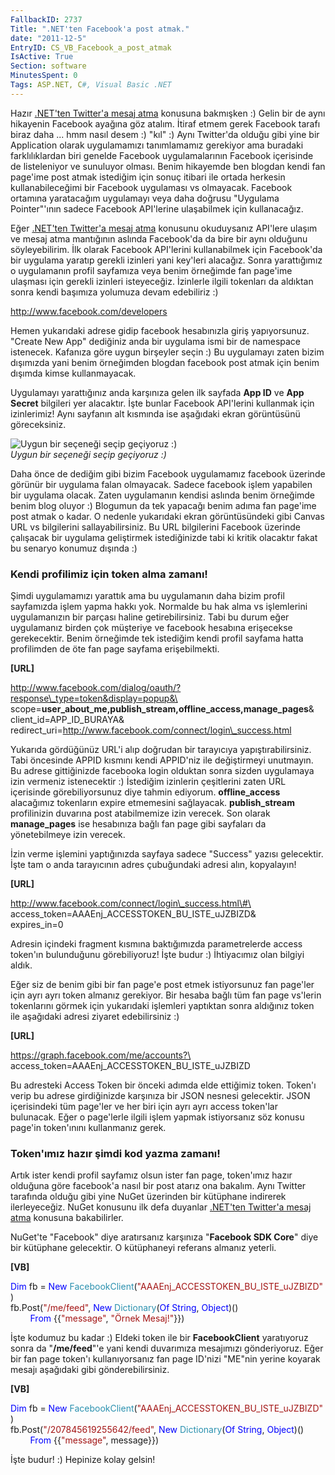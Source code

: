 ```yaml
---
FallbackID: 2737
Title: ".NET'ten Facebook'a post atmak."
date: "2011-12-5"
EntryID: CS_VB_Facebook_a_post_atmak
IsActive: True
Section: software
MinutesSpent: 0
Tags: ASP.NET, C#, Visual Basic .NET
---
```

Hazır [.NET'ten Twitter'a mesaj
atma](http://daron.yondem.com/tr/post/CS_VB_Twitter_a_mesaj_atmak)
konusuna bakmışken :) Gelin bir de aynı hikayenin Facebook ayağına göz
atalım. İtiraf etmem gerek Facebook tarafı biraz daha ... hmm nasıl
desem :) "kıl" :) Aynı Twitter'da olduğu gibi yine bir Application
olarak uygulamamızı tanımlamamız gerekiyor ama buradaki farklılıklardan
biri genelde Facebook uygulamalarının Facebook içerisinde de
listeleniyor ve sunuluyor olması. Benim hikayemde ben blogdan kendi fan
page'ime post atmak istediğim için sonuç itibari ile ortada herkesin
kullanabileceğimi bir Facebook uygulaması vs olmayacak. Facebook
ortamına yaratacağım uygulamayı veya daha doğrusu "Uygulama
Pointer"'ının sadece Facebook API'lerine ulaşabilmek için kullanacağız.

Eğer [.NET'ten Twitter'a mesaj
atma](http://daron.yondem.com/tr/post/CS_VB_Twitter_a_mesaj_atmak)
konusunu okuduysanız API'lere ulaşım ve mesaj atma mantığının aslında
Facebook'da da bire bir aynı olduğunu söyleyebilirim. İlk olarak
Facebook API'lerini kullanabilmek için Facebook'da bir uygulama yaratıp
gerekli izinleri yani key'leri alacağız. Sonra yarattığımız o
uygulamanın profil sayfamıza veya benim örneğimde fan page'ime ulaşması
için gerekli izinleri isteyeceğiz. İzinlerle ilgili tokenları da
aldıktan sonra kendi başımıza yolumuza devam edebiliriz :)

<http://www.facebook.com/developers>

Hemen yukarıdaki adrese gidip facebook hesabınızla giriş yapıyorsunuz.
"Create New App" dediğiniz anda bir uygulama ismi bir de namespace
istenecek. Kafanıza göre uygun birşeyler seçin :) Bu uygulamayı zaten
bizim dışımızda yani benim örneğimden blogdan facebook post atmak için
benim dışımda kimse kullanmayacak.

Uygulamayı yarattığınız anda karşınıza gelen ilk sayfada **App ID** ve
**App Secret** bilgileri yer alacaktır. İşte bunlar Facebook API'lerini
kullanmak için izinlerimiz! Aynı sayfanın alt kısmında ise aşağıdaki
ekran görüntüsünü göreceksiniz.

![Uygun bir seçeneği seçip geçiyoruz
:)](media/CS_VB_Facebook_a_post_atmak/facebook.gif)\
*Uygun bir seçeneği seçip geçiyoruz :)*

Daha önce de dediğim gibi bizim Facebook uygulamamız facebook üzerinde
görünür bir uygulama falan olmayacak. Sadece facebook işlem yapabilen
bir uygulama olacak. Zaten uygulamanın kendisi aslında benim örneğimde
benim blog oluyor :) Blogumun da tek yapacağı benim adıma fan page'ime
post atmak o kadar. O nedenle yukarıdaki ekran görüntüsündeki gibi
Canvas URL vs bilgilerini sallayabilirsiniz. Bu URL bilgilerini Facebook
üzerinde çalışacak bir uygulama geliştirmek istediğinizde tabi ki kritik
olacaktır fakat bu senaryo konumuz dışında :)

### Kendi profilimiz için token alma zamanı!

Şimdi uygulamamızı yarattık ama bu uygulamanın daha bizim profil
sayfamızda işlem yapma hakkı yok. Normalde bu hak alma vs işlemlerini
uygulamanızın bir parçası haline getirebilirsiniz. Tabi bu durum eğer
uygulamanız birden çok müşteriye ve facebook hesabına erişecekse
gerekecektir. Benim örneğimde tek istediğim kendi profil sayfama hatta
profilimden de öte fan page sayfama erişebilmekti.

**[URL]**

http://www.facebook.com/dialog/oauth/?response\_type=token&display=popup&\
scope=**user\_about\_me,publish\_stream,offline\_access,manage\_pages**&\
client\_id=APP\_ID\_BURAYA&\
redirect\_uri=http://www.facebook.com/connect/login\_success.html

Yukarıda gördüğünüz URL'i alıp doğrudan bir tarayıcıya
yapıştırabilirsiniz. Tabi öncesinde APPID kısmını kendi APPID'niz ile
değiştirmeyi unutmayın. Bu adrese gittiğinizde facebooka login olduktan
sonra sizden uygulamaya izin vermeniz istenecektir :) İstediğim
izinlerin çeşitlerini zaten URL içerisinde görebiliyorsunuz diye tahmin
ediyorum. **offline\_access** alacağımız tokenların expire etmemesini
sağlayacak. **publish\_stream** profilinizin duvarına post atabilmemize
izin verecek. Son olarak **manage\_pages** ise hesabınıza bağlı fan page
gibi sayfaları da yönetebilmeye izin verecek.

İzin verme işlemini yaptığınızda sayfaya sadece "Success" yazısı
gelecektir. İşte tam o anda tarayıcının adres çubuğundaki adresi alın,
kopyalayın!

**[URL]**

http://www.facebook.com/connect/login\_success.html\#\
 access\_token=AAAEnj\_ACCESSTOKEN\_BU\_ISTE\_uJZBIZD&\
expires\_in=0

Adresin içindeki fragment kısmına baktığımızda parametrelerde access
token'ın bulunduğunu görebiliyoruz! İşte budur :) İhtiyacımız olan
bilgiyi aldık.

Eğer siz de benim gibi bir fan page'e post etmek istiyorsunuz fan
page'ler için ayrı ayrı token almanız gerekiyor. Bir hesaba bağlı tüm
fan page vs'lerin tokenlarını görmek için yukarıdaki işlemleri yaptıktan
sonra aldığınız token ile aşağıdaki adresi ziyaret edebilirsiniz :)

**[URL]**

https://graph.facebook.com/me/accounts?\
access\_token=AAAEnj\_ACCESSTOKEN\_BU\_ISTE\_uJZBIZD

Bu adresteki Access Token bir önceki adımda elde ettiğimiz token.
Token'ı verip bu adrese girdiğinizde karşınıza bir JSON nesnesi
gelecektir. JSON içerisindeki tüm page'ler ve her biri için ayrı ayrı
access token'lar bulunacak. Eğer o page'lerle ilgili işlem yapmak
istiyorsanız söz konusu page'in token'ınını kullanmanız gerek.

### Token'ımız hazır şimdi kod yazma zamanı!

Artık ister kendi profil sayfamız olsun ister fan page, token'ımız hazır
olduğuna göre facebook'a nasıl bir post atarız ona bakalım. Aynı Twitter
tarafında olduğu gibi yine NuGet üzerinden bir kütüphane indirerek
ilerleyeceğiz. NuGet konusunu ilk defa duyanlar [.NET'ten Twitter'a
mesaj atma](http://daron.yondem.com/tr/post/CS_VB_Twitter_a_mesaj_atmak)
konusuna bakabilirler.

NuGet'te "Facebook" diye aratırsanız karşınıza "**Facebook SDK Core**"
diye bir kütüphane gelecektir. O kütüphaneyi referans almanız yeterli.

**[VB]**

<span style="color:blue;">Dim</span> fb = <span
style="color:blue;">New</span> <span
style="color:#2b91af;">FacebookClient</span>(<span
style="color:#a31515;">"AAAEnj\_ACCESSTOKEN\_BU\_ISTE\_uJZBIZD"</span>)\
 fb.Post(<span style="color:#a31515;">"/me/feed"</span>, <span
style="color:blue;">New</span> <span
style="color:#2b91af;">Dictionary</span>(<span
style="color:blue;">Of</span> <span
style="color:blue;">String</span>, <span
style="color:blue;">Object</span>)() <span style="color:blue;">\
        From</span> {{<span
style="color:#a31515;">"message"</span>, <span
style="color:#a31515;">"Örnek Mesaj!"</span>}})

İşte kodumuz bu kadar :) Eldeki token ile bir **FacebookClient**
yaratıyoruz sonra da "**/me/feed**"'e yani kendi duvarımıza mesajımızı
gönderiyoruz. Eğer bir fan page token'ı kullanıyorsanız fan page ID'nizi
"ME"nin yerine koyarak mesajı aşağıdaki gibi gönderebilirsiniz.

**[VB]**

<span style="color:blue;">Dim</span> fb = <span
style="color:blue;">New</span> <span
style="color:#2b91af;">FacebookClient</span>(<span
style="color:#a31515;">"AAAEnj\_ACCESSTOKEN\_BU\_ISTE\_uJZBIZD"</span>)\
 fb.Post(<span
style="color:#a31515;">"/207845619255642/feed"</span>, <span
style="color:blue;">New</span> <span
style="color:#2b91af;">Dictionary</span>(<span
style="color:blue;">Of</span> <span
style="color:blue;">String</span>, <span
style="color:blue;">Object</span>)() <span style="color:blue;">\
        From</span> {{<span
style="color:#a31515;">"message"</span>, message}})

İşte budur! :) Hepinize kolay gelsin!


